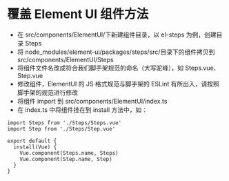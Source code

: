 # 覆盖 Element UI 组件方法

- 在 src/components/ElementUI/下新建组件目录，以 el-steps 为例，创建目录 Steps
- 将 node_modules/element-ui/packages/steps/src/目录下的组件拷贝到 src/components/ElementUI/Steps
- 将组件文件名改成符合我们脚手架规范的命名（大写驼峰），如 Steps.vue、Step.vue
- 修改组件，ElementUI 的 JS 格式规范与脚手架的 ESLint 有所出入，请按照脚手架的规范进行修改
- 将组件 import 到 src/components/ElementUI/index.ts
- 在 index.ts 中将组件挂在到 install 方法中，如：

```
import Steps from './Steps/Steps.vue'
import Step from './Steps/Step.vue'

export default {
  install(Vue) {
    Vue.component(Steps.name, Steps)
    Vue.component(Step.name, Step)
  }
}
```
